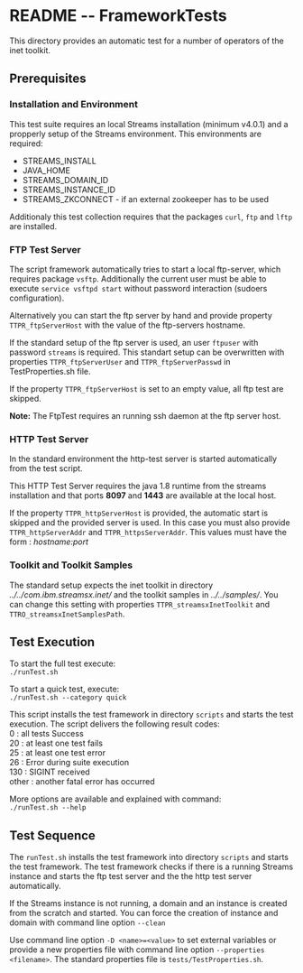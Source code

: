 # README --  FrameworkTests

This directory provides an automatic test for a number of operators of the inet toolkit.

## Prerequisites

### Installation and Environment
This test suite requires an local Streams installation (minimum v4.0.1) and a propperly setup of the Streams environment. 
This environments are required:
* STREAMS_INSTALL
* JAVA_HOME
* STREAMS_DOMAIN_ID
* STREAMS_INSTANCE_ID
* STREAMS_ZKCONNECT - if an external zookeeper has to be used

Additionaly this test collection requires that the packages `curl`, `ftp` and `lftp` are installed.

### FTP Test Server
The script framework automatically tries to start a local ftp-server, which requires package `vsftp`. Additionally the current user must be able to execute 
`service vsftpd start` without password interaction (sudoers configuration).

Alternatively you can start the ftp server by hand and provide property `TTPR_ftpServerHost` with the value of the ftp-servers hostname.

If the standard setup of the ftp server is used, an user `ftpuser` with password `streams` is required. This standart setup can be overwritten
with properties `TTPR_ftpServerUser` and `TTPR_ftpServerPasswd` in TestProperties.sh file.

If the property `TTPR_ftpServerHost` is set to an empty value, all ftp test are skipped.

**Note:** The FtpTest requires an running ssh daemon at the ftp server host.

### HTTP Test Server
In the standard environment the http-test server is started automatically from the test script.

This HTTP Test Server requires the java 1.8 runtime from the streams installation and that ports **8097** and **1443** are available at the local host.

If the property `TTPR_httpServerHost` is provided, the automatic start is skipped and the provided server is used.
In this case you must also provide `TTPR_httpServerAddr` and `TTPR_httpsServerAddr`. This values must have the form : *hostname:port*

### Toolkit and Toolkit Samples 
The standard setup expects the inet toolkit in directory *../../com.ibm.streamsx.inet/* and the toolkit samples in *../../samples/*.
You can change this setting with properties `TTPR_streamsxInetToolkit` and `TTRO_streamsxInetSamplesPath`.

## Test Execution

To start the full test execute:  
`./runTest.sh`

To start a quick test, execute:  
`./runTest.sh --category quick`

This script installs the test framework in directory `scripts` and starts the test execution. The script delivers the following result codes:  
0     : all tests Success  
20    : at least one test fails  
25    : at least one test error  
26    : Error during suite execution  
130   : SIGINT received  
other : another fatal error has occurred  

More options are available and explained with command:  
`./runTest.sh --help`

## Test Sequence

The `runTest.sh` installs the test framework into directory `scripts` and starts the test framework. The test framework 
checks if there is a running Streams instance and starts the ftp test server and the the http test server automatically. 

If the Streams instance is not running, a domain and an instance is created from the scratch and started. You can force the 
creation of instance and domain with command line option `--clean`

Use command line option `-D <name>=<value>` to set external variables or provide a new properties file with command line option 
`--properties <filename>`. The standard properties file is `tests/TestProperties.sh`.

